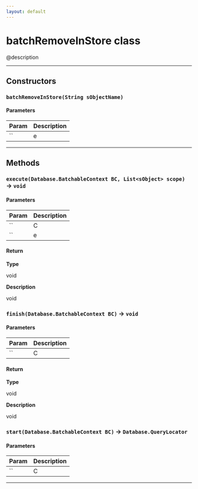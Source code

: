 ```yaml
---
layout: default
---
```

# batchRemoveInStore class

@description

---
## Constructors
### `batchRemoveInStore(String sObjectName)`
#### Parameters
|Param|Description|
|-----|-----------|
|`` | e |

---
## Methods
### `execute(Database.BatchableContext BC, List<sObject> scope)` → `void`
#### Parameters
|Param|Description|
|-----|-----------|
|`` | C |
|`` | e |

#### Return

**Type**

void

**Description**

void

### `finish(Database.BatchableContext BC)` → `void`
#### Parameters
|Param|Description|
|-----|-----------|
|`` | C |

#### Return

**Type**

void

**Description**

void

### `start(Database.BatchableContext BC)` → `Database.QueryLocator`
#### Parameters
|Param|Description|
|-----|-----------|
|`` | C |

---
